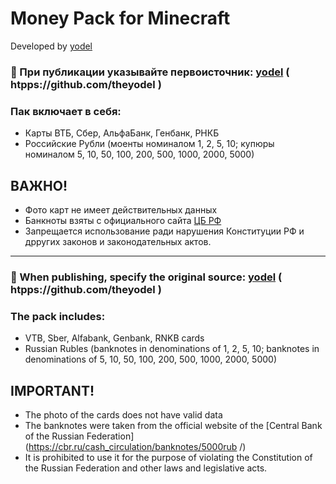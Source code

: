 # Money Pack for Minecraft
Developed by [yodel](htpps://github.com/theyodel)

### 💙 При публикации указывайте первоисточник: [yodel](htpps://github.com/theyodel) ( htpps://github.com/theyodel )

### Пак включает в себя:
- Карты ВТБ, Сбер, АльфаБанк, Генбанк, РНКБ
- Российские Рубли (моенты номиналом 1, 2, 5, 10; купюры номиналом 5, 10, 50, 100, 200, 500, 1000, 2000, 5000)

## ВАЖНО! 
- Фото карт не имеет действительных данных
- Банкноты взяты с официального сайта [ЦБ РФ](https://cbr.ru/cash_circulation/banknotes/5000rub/)
- Запрещается использование ради нарушения Конституции РФ и дрругих законов и законодательных актов.

<hr />

### 💙 When publishing, specify the original source: [yodel](htpps://github.com/theyodel) ( htpps://github.com/theyodel )

### The pack includes:
- VTB, Sber, Alfabank, Genbank, RNKB cards
- Russian Rubles (banknotes in denominations of 1, 2, 5, 10; banknotes in denominations of 5, 10, 50, 100, 200, 500, 1000, 2000, 5000)

## IMPORTANT! 
- The photo of the cards does not have valid data
- The banknotes were taken from the official website of the [Central Bank of the Russian Federation](https://cbr.ru/cash_circulation/banknotes/5000rub /)
- It is prohibited to use it for the purpose of violating the Constitution of the Russian Federation and other laws and legislative acts.
